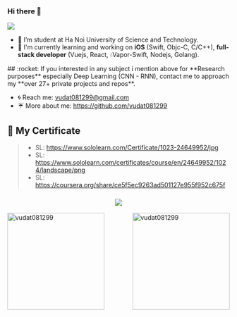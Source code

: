 ### Hi there 👋

<!--
**vudat081299/vudat081299** is a ✨ _special_ ✨ repository because its `README.md` (this file) appears on your GitHub profile.

Here are some ideas to get you started:

- Link emoji on github: https://www.webfx.com/tools/emoji-cheat-sheet/ 

- 🔭 I’m currently working on ...
- 🌱 I’m currently learning ...
- 👯 I’m looking to collaborate on ...
- 🤔 I’m looking for help with ...
- 💬 Ask me about ...
- 📫 How to reach me: ...
- 😄 Pronouns: ...
- ⚡ Fun fact: ...
-->

![](https://komarev.com/ghpvc/?username=your-github-username&style=flat-square)

- :honeybee: I’m student at Ha Noi University of Science and Technology.
- :pig_nose: I'm currently learning and working on **iOS** (Swift, Objc-C, C/C++), **full-stack developer** (Vuejs, React, :droplet:Vapor-Swift, Nodejs, Golang).
<!--, **Cybersecurity - Computer Security**.
<!--:brain: **AI** (Machine Learning, Deep Learning, CNN, RNN on <Python, Swift>), **Augmented-Reality** (Swift),
<!--> ## :rocket: If you interested in any subject i mention above for **Research purposes** especially Deep Learning (CNN - RNN), contact me to approach my **over 27+ private projects and repos**.
- :cyclone: Reach me: <a href="vudat081299@gmail.com" target="_blank">vudat081299@gmail.com</a>
- :umbrella: More about me: <a href="https://github.com/vudat081299" target="_blank">https://github.com/vudat081299</a>
##	**:bookmark: My Certificate**
> - SL: https://www.sololearn.com/Certificate/1023-24649952/jpg
> - SL: https://www.sololearn.com/certificates/course/en/24649952/1024/landscape/png
> - SL: https://coursera.org/share/ce5f5ec9263ad501127e955f952c675f
<h3 align="center">
  <img src="https://user-images.githubusercontent.com/55421234/226083494-866e9677-99d0-47a8-aa46-b263fb539885.png">
</h3>
<div height="220px" style="display:block;">
<!--   <img align="right" height="220px" src="https://user-images.githubusercontent.com/55421234/226083494-866e9677-99d0-47a8-aa46-b263fb539885.png" alt="vudat081299"/> -->
  <img align="left" height="220px" src="https://github-readme-stats.vercel.app/api/top-langs/?username=vudat081299&layout=compact&hide=html&layout=compact" alt="vudat081299"/>
  <img align="right" height="220px" src="https://github-readme-stats.vercel.app/api?username=vudat081299&show_icons=true" alt="vudat081299"/>
</div>

<div style="display:block;">
<!--   ![cert-1023-24649952](https://user-images.githubusercontent.com/55421234/149750560-6fe84e0a-57b0-464a-a2a8-7a149891da58.jpg) -->
<!--   ![cert-24649952-1024](https://user-images.githubusercontent.com/55421234/150290176-1d025e2b-14cc-455a-b391-4a633dc92327.png) -->
  
<!--   <img width="49%" src="https://user-images.githubusercontent.com/55421234/226083494-866e9677-99d0-47a8-aa46-b263fb539885.png"> -->
<!--   <img width="49%" src="https://www.sololearn.com/Certificate/1023-24649952/jpg"> -->
</div>

